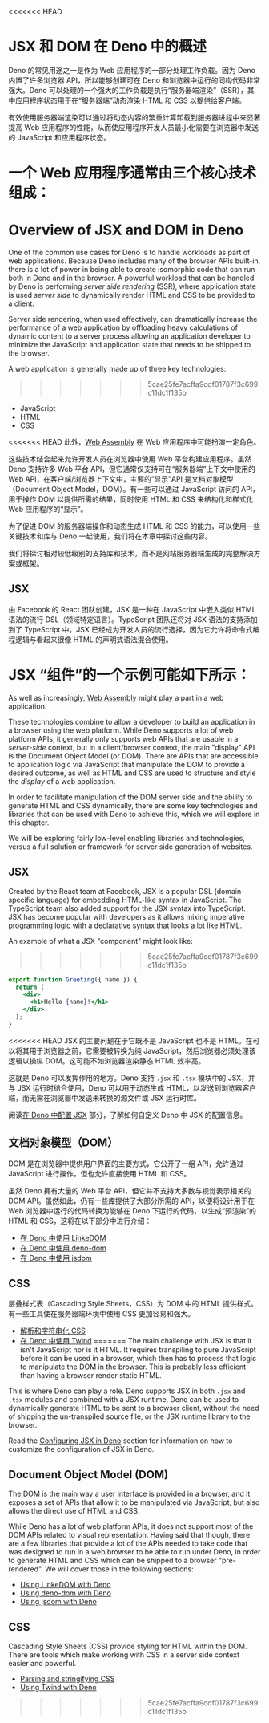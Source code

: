 <<<<<<< HEAD
# JSX 和 DOM 在 Deno 中的概述

Deno 的常见用途之一是作为 Web 应用程序的一部分处理工作负载。因为 Deno
内置了许多浏览器 API，所以能够创建可在 Deno
和浏览器中运行的同构代码非常强大。Deno
可以处理的一个强大的工作负载是执行“服务器端渲染”（SSR），其中应用程序状态用于在“服务器端”动态渲染
HTML 和 CSS 以提供给客户端。

有效使用服务器端渲染可以通过将动态内容的繁重计算卸载到服务器进程中来显著提高 Web
应用程序的性能，从而使应用程序开发人员最小化需要在浏览器中发送的 JavaScript
和应用程序状态。

一个 Web 应用程序通常由三个核心技术组成：
=======
# Overview of JSX and DOM in Deno

One of the common use cases for Deno is to handle workloads as part of web
applications. Because Deno includes many of the browser APIs built-in, there is
a lot of power in being able to create isomorphic code that can run both in Deno
and in the browser. A powerful workload that can be handled by Deno is
performing _server side rendering_ (SSR), where application state is used
_server side_ to dynamically render HTML and CSS to be provided to a client.

Server side rendering, when used effectively, can dramatically increase the
performance of a web application by offloading heavy calculations of dynamic
content to a server process allowing an application developer to minimize the
JavaScript and application state that needs to be shipped to the browser.

A web application is generally made up of three key technologies:
>>>>>>> 5cae25fe7acffa9cdf01787f3c699c11dc1f135b

- JavaScript
- HTML
- CSS

<<<<<<< HEAD
此外，[Web Assembly](../../runtime/webassembly.md) 在 Web
应用程序中可能扮演一定角色。

这些技术结合起来允许开发人员在浏览器中使用 Web 平台构建应用程序。虽然 Deno
支持许多 Web 平台 API，但它通常仅支持可在“服务器端”上下文中使用的 Web
API，在客户端/浏览器上下文中，主要的“显示”API 是文档对象模型（Document Object
Model，DOM）。有一些可以通过 JavaScript 访问的 API，用于操作 DOM
以提供所需的结果，同时使用 HTML 和 CSS 来结构化和样式化 Web 应用程序的“显示”。

为了促进 DOM 的服务器端操作和动态生成 HTML 和 CSS
的能力，可以使用一些关键技术和库与 Deno 一起使用，我们将在本章中探讨这些内容。

我们将探讨相对较低级别的支持库和技术，而不是网站服务器端生成的完整解决方案或框架。

## JSX

由 Facebook 的 React 团队创建，JSX 是一种在 JavaScript 中嵌入类似 HTML
语法的流行 DSL（领域特定语言）。TypeScript 团队还将对 JSX 语法的支持添加到了
TypeScript 中。JSX
已经成为开发人员的流行选择，因为它允许将命令式编程逻辑与看起来很像 HTML
的声明式语法混合使用。

JSX “组件”的一个示例可能如下所示：
=======
As well as increasingly, [Web Assembly](../../runtime/webassembly.md) might play
a part in a web application.

These technologies combine to allow a developer to build an application in a
browser using the web platform. While Deno supports a lot of web platform APIs,
it generally only supports web APIs that are usable in a _server-side_ context,
but in a client/browser context, the main "display" API is the Document Object
Model (or DOM). There are APIs that are accessible to application logic via
JavaScript that manipulate the DOM to provide a desired outcome, as well as HTML
and CSS are used to structure and style the _display_ of a web application.

In order to facilitate manipulation of the DOM server side and the ability to
generate HTML and CSS dynamically, there are some key technologies and libraries
that can be used with Deno to achieve this, which we will explore in this
chapter.

We will be exploring fairly low-level enabling libraries and technologies,
versus a full solution or framework for server side generation of websites.

## JSX

Created by the React team at Facebook, JSX is a popular DSL (domain specific
language) for embedding HTML-like syntax in JavaScript. The TypeScript team also
added support for the JSX syntax into TypeScript. JSX has become popular with
developers as it allows mixing imperative programming logic with a declarative
syntax that looks a lot like HTML.

An example of what a JSX "component" might look like:
>>>>>>> 5cae25fe7acffa9cdf01787f3c699c11dc1f135b

```jsx
export function Greeting({ name }) {
  return (
    <div>
      <h1>Hello {name}!</h1>
    </div>
  );
}
```

<<<<<<< HEAD
JSX 的主要问题在于它既不是 JavaScript 也不是
HTML。在可以将其用于浏览器之前，它需要被转换为纯
JavaScript，然后浏览器必须处理该逻辑以操纵 DOM。这可能不如浏览器渲染静态 HTML
效率高。

这就是 Deno 可以发挥作用的地方。Deno 支持 `.jsx` 和 `.tsx` 模块中的 JSX，并与
JSX 运行时结合使用，Deno 可以用于动态生成
HTML，以发送到浏览器客户端，而无需在浏览器中发送未转换的源文件或 JSX 运行时库。

阅读[在 Deno 中配置 JSX](./jsx.md) 部分，了解如何自定义 Deno 中 JSX 的配置信息。

## 文档对象模型（DOM）

DOM 是在浏览器中提供用户界面的主要方式，它公开了一组 API，允许通过 JavaScript
进行操作，但也允许直接使用 HTML 和 CSS。

虽然 Deno 拥有大量的 Web 平台 API，但它并不支持大多数与视觉表示相关的 DOM
API。虽然如此，仍有一些库提供了大部分所需的 API，以便将设计用于在 Web
浏览器中运行的代码转换为能够在 Deno 下运行的代码，以生成“预渲染”的 HTML 和
CSS，这将在以下部分中进行介绍：

- [在 Deno 中使用 LinkeDOM](./linkedom.md)
- [在 Deno 中使用 deno-dom](./deno_dom.md)
- [在 Deno 中使用 jsdom](./jsdom.md)

## CSS

层叠样式表（Cascading Style Sheets，CSS）为 DOM 中的 HTML
提供样式。有一些工具使在服务器端环境中使用 CSS 更加容易和强大。

- [解析和字符串化 CSS](./css.md)
- [在 Deno 中使用 Twind](./twind.md)
=======
The main challenge with JSX is that it isn't JavaScript nor is it HTML. It
requires transpiling to pure JavaScript before it can be used in a browser,
which then has to process that logic to manipulate the DOM in the browser. This
is probably less efficient than having a browser render static HTML.

This is where Deno can play a role. Deno supports JSX in both `.jsx` and `.tsx`
modules and combined with a JSX runtime, Deno can be used to dynamically
generate HTML to be sent to a browser client, without the need of shipping the
un-transpiled source file, or the JSX runtime library to the browser.

Read the [Configuring JSX in Deno](./jsx.md) section for information on how to
customize the configuration of JSX in Deno.

## Document Object Model (DOM)

The DOM is the main way a user interface is provided in a browser, and it
exposes a set of APIs that allow it to be manipulated via JavaScript, but also
allows the direct use of HTML and CSS.

While Deno has a lot of web platform APIs, it does not support most of the DOM
APIs related to visual representation. Having said that though, there are a few
libraries that provide a lot of the APIs needed to take code that was designed
to run in a web browser to be able to run under Deno, in order to generate HTML
and CSS which can be shipped to a browser "pre-rendered". We will cover those in
the following sections:

- [Using LinkeDOM with Deno](./linkedom.md)
- [Using deno-dom with Deno](./deno_dom.md)
- [Using jsdom with Deno](./jsdom.md)

## CSS

Cascading Style Sheets (CSS) provide styling for HTML within the DOM. There are
tools which make working with CSS in a server side context easier and powerful.

- [Parsing and stringifying CSS](./css.md)
- [Using Twind with Deno](./twind.md)
>>>>>>> 5cae25fe7acffa9cdf01787f3c699c11dc1f135b
